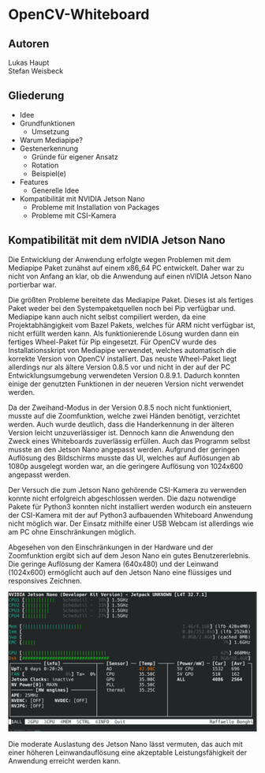 # OpenCV-Whiteboard
## Autoren
Lukas Haupt
<br>
Stefan Weisbeck

## Gliederung
- Idee
- Grundfunktionen
  - Umsetzung
- Warum Mediapipe?
- Gestenerkennung
  - Gründe für eigener Ansatz
  - Rotation
  - Beispiel(e)
- Features
  - Generelle Idee
- Kompatibilität mit NVIDIA Jetson Nano
  - Probleme mit Installation von Packages
  - Probleme mit CSI-Kamera


## Kompatibilität mit dem nVIDIA Jetson Nano

Die Entwicklung der Anwendung erfolgte wegen Problemen mit dem Mediapipe Paket zunähst auf einem x86_64 PC entwickelt. Daher war zu nicht von Anfang an klar, ob die Anwendung auf einen nVIDIA Jetson Nano portierbar war.

Die größten Probleme bereitete das Mediapipe Paket. Dieses ist als fertiges Paket weder bei den Systempaketquellen noch bei Pip verfügbar und. Mediapipe kann auch nicht selbst compiliert werden, da eine Projektabhängigkeit vom Bazel Pakets, welches für ARM nicht verfügbar ist, nicht erfüllt werden kann. Als funktionierende Lösung wurden dann ein fertiges Wheel-Paket für Pip eingesetzt. Für OpenCV wurde des Installationsskript von Mediapipe verwendet, welches automatisch die korrekte Version von OpenCV installiert. Das neuste Wheel-Paket liegt allerdings nur als ältere Version 0.8.5 vor und nicht in der auf der PC Entwicklungsumgebung verwendeten Version 0.8.9.1. Dadurch konnten einige der genutzten Funktionen in der neueren Version nicht verwendet werden.

Da der Zweihand-Modus in der Version 0.8.5 noch nicht funktioniert, musste auf die Zoomfunktion, welche zwei Händen benötigt, verzichtet werden. Auch wurde deutlich, dass die Handerkennung in der älteren Version leicht unzuverlässiger ist. Dennoch kann die Anwendung den Zweck eines Whiteboards zuverlässig erfüllen. Auch das Programm selbst musste an den Jetson Nano angepasst werden. Aufgrund der geringen Auflösung des Bildschirms musste das UI, welches auf Auflösungen ab 1080p ausgelegt worden war, an die geringere Auflösung von 1024x600 angepasst werden.

Der Versuch die zum Jetson Nano gehörende CSI-Kamera zu verwenden konnte nicht erfolgreich abgeschlossen werden. Die dazu notwendige Pakete für Python3 konnten nicht installiert werden wodurch ein ansteuern der CSI-Kamera mit der auf Python3 aufbauenden Whiteboard Anwendung nicht möglich war. Der Einsatz mithilfe einer USB Webcam ist allerdings wie am PC ohne Einschränkungen möglich.

Abgesehen von den Einschränkungen in der Hardware und der Zoomfunktion ergibt sich auf dem Jeson Nano ein gutes Benutzererlebnis. Die geringe Auflösung der Kamera (640x480) und der Leinwand (1024x600) ermöglicht auch auf den Jetson Nano eine flüssiges und responsives Zeichnen.

![Auslastung des Jetson Nano während der Programmausführung in Jtop](images/jtop.png)

Die moderate Auslastung des Jetson Nano lässt vermuten, das auch mit einer höheren Leinwandauflösung eine akzeptable Leistungsfähigkeit der Anwendung erreicht werden kann.
